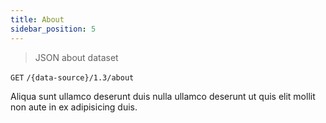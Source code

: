 ```yaml
---
title: About
sidebar_position: 5
---
```


> JSON about dataset

`GET` `/{data-source}/1.3/about`

Aliqua sunt ullamco deserunt duis nulla ullamco deserunt ut quis elit mollit non aute in ex adipisicing duis.
